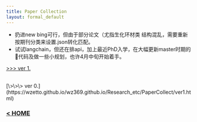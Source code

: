 ```yaml
---
title: Paper Collection
layout: formal_default
---
```


- 扔进new bing可行，但由于部分论文（尤指生化环材类 结构混乱，需要重新按期刊分类来设置.json转化匹配。
- 试试langchain，但还在排api，加上最近PhD入学，在大幅更新master时期的💩代码及做一些小规划，也许4月中旬开始着手。

[\>\>\> ver 1.](https://wzetto.github.io/wz369.github.io/Research_etc/PaperCollect/paper_database.html)

<br>
[\>\>\> ver 0.](https://wzetto.github.io/wz369.github.io/Research_etc/PaperCollect/ver1.html)

### [< HOME](https://wzetto.github.io/wz369.github.io/)